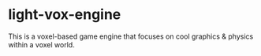 # light-vox-engine
This is a voxel-based game engine that focuses on cool graphics &amp; physics within a voxel world.
